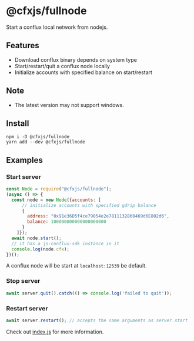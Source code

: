 # @cfxjs/fullnode

Start a conflux local network from nodejs.  

## Features

- Download conflux binary depends on system type 
- Start/restart/quit a conflux node locally
- Initialize accounts with specified balance on start/restart

## Note
- The latest version may not support windows.

## Install
``` shell
npm i -D @cfxjs/fullnode
yarn add --dev @cfxjs/fullnode
```

## Examples

### Start server
``` javascript
const Node = require("@cfxjs/fullnode");
(async () => {
  const node = new Node({accounts: [
      // initialize accounts with specified gdrip balance
      {
        address: "0x91e36D5f4ce79054e2e7811132860469d6E802d6",
        balance: 100000000000000000000
      }
    ]});
  await node.start();
  // it has a js-conflux-sdk instance in it
  console.log(node.cfx);
})();
```

A conflux node will be start at `localhost:12539` be default.  

### Stop server

``` javascript
await server.quit().catch(() => console.log('failed to quit'));
```

### Restart server

``` javascript
await server.restart(); // accepts the same arguments as server.start
```

Check out [index.js](./index.js)  for more information.  